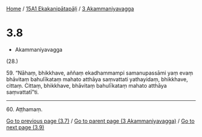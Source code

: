 
[Home](/) / [15A1 Ekakanipātapāḷi](../../15A1.md) / [3 Akammaniyavagga](../3.md)

# 3.8

* Akammaniyavagga

(28.)

59\. “Nāhaṃ, bhikkhave, aññaṃ ekadhammampi samanupassāmi yaṃ evaṃ bhāvitaṃ bahulīkataṃ mahato atthāya saṃvattati yathayidaṃ, bhikkhave, cittaṃ. Cittaṃ, bhikkhave, bhāvitaṃ bahulīkataṃ mahato atthāya saṃvattatī”ti.

---

60\. Aṭṭhamaṃ.



[Go to previous page (3.7)](3.7.md) / [Go to parent page (3 Akammaniyavagga)](../3.md) / [Go to next page (3.9)](3.9.md)


